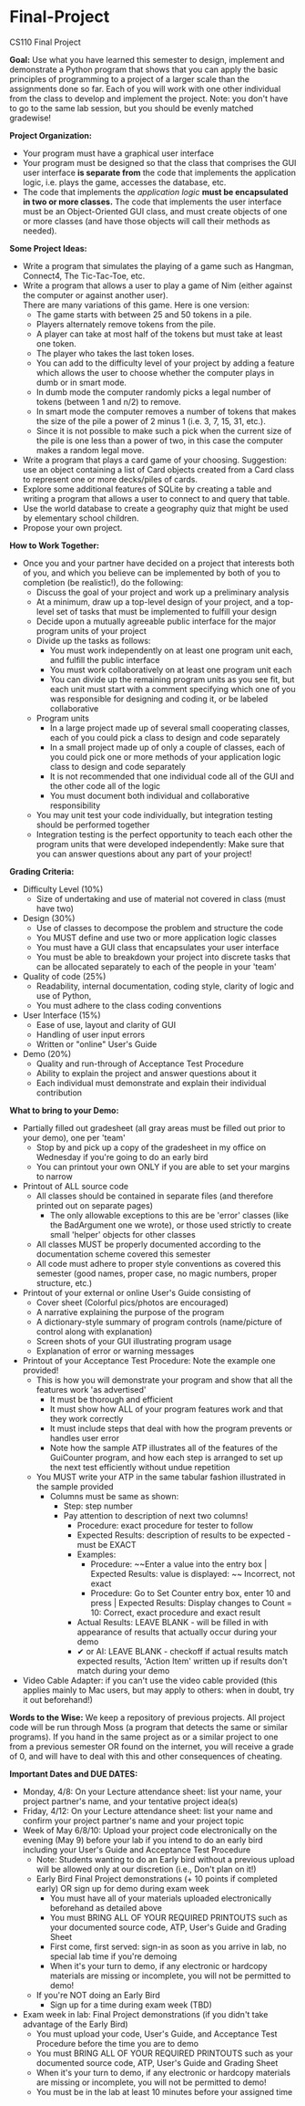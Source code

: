 # Final-Project
CS110 Final Project

**Goal:**
Use  what you have learned this semester to design, implement and demonstrate a Python program that shows that you can apply the basic principles of programming to a project of a larger scale than the assignments done so far. Each of you will work with  one other individual from the class to develop and implement the project. Note:  you don't have to go to the same lab session, but you should be evenly matched gradewise!

**Project Organization:**
* Your program must have a graphical user interface
* Your program must be designed so that the class that comprises the GUI user interface **is separate from** the code that implements the application logic, i.e. plays the game, accesses the database, etc.
* The code that implements the *application logic* **must be encapsulated in two or more classes.** The code that implements the user interface must be an Object-Oriented GUI class, and must create objects of one or more classes  (and have those objects will call their methods as needed).

**Some Project Ideas:**
* Write a program that simulates the playing of a game such as Hangman, Connect4, The Tic-Tac-Toe, etc. 
* Write a program that allows a user to play a game of Nim (either against the computer or against another user).  
There are many variations of this game.  Here is one version:  
	* The game starts with between 25 and 50 tokens  in a pile.  
	* Players alternately remove tokens from the pile. 
	* A player can take at most half of  the tokens but must take at least one token.
	* The player who takes the last token loses.
	* You can add to the difficulty level of your project by adding a feature which allows the user to choose whether the computer plays in dumb or in smart mode.  
	* In dumb mode the computer randomly picks a legal number of tokens (between 1 and n/2) to remove.
	* In smart mode the computer removes a number of tokens that makes the size of the pile a power of 2 minus 1 (i.e. 3, 7, 15, 31, etc.).
	* Since it is not possible to make such a pick when the current size of the pile is one less than a power of two, in this case the computer makes a random legal move.
* Write a program that plays a card game of your choosing. Suggestion: use an object containing a list of Card objects created from a Card class to represent one or more decks/piles of cards.
* Explore some additional features of SQLite by creating a table and writing a program that allows a user to connect to and query that table.
* Use the world database to create a geography quiz that might be used by elementary school children.
* Propose your own project.

**How to Work Together:**
* Once you and your partner have decided on a project that interests both of you, and which you believe can be implemented by both of you to completion (be realistic!), do the following:
	* Discuss the goal of your project and work up a preliminary analysis
	* At a minimum, draw up a top-level design of your project, and a top-level set of tasks that must be implemented to fulfill your design
	* Decide upon a mutually agreeable public interface for the major program units of your project
	* Divide up the tasks as follows:
		* You must work independently on at least one program unit each, and fulfill the public interface
		* You must work collaboratively on at least one program unit each
		* You can divide up the remaining program units as you see fit, but each unit must start with a comment specifying which one of you was responsible for designing and coding it, or be labeled collaborative
	* Program units
		* In a large project made up of several small cooperating classes, each of you could pick a class to design and code separately
		* In a small project made up of only a couple of classes, each of you could pick one or more methods of your application logic class to design and code separately
		* It is not recommended that one individual code all of the GUI and the other code all of the logic
		* You must document both individual and collaborative responsibility
	* You may unit test your code individually, but integration testing should be performed together
	* Integration testing is the perfect opportunity to teach each other the program units that were developed independently:
Make sure that you can answer questions about any part of your project!

**Grading Criteria:**
* Difficulty Level (10%)
	* Size of undertaking and use of material not covered in class (must have two)
* Design (30%)
	- Use of classes to decompose the problem and structure the code 
	- You MUST define and use two or more application logic classes
	- You must have a GUI class that encapsulates your user interface
	- You must be able to breakdown your project into discrete tasks that can be allocated separately to each of the people in your 'team'
* Quality of code (25%)  
	- Readability, internal documentation, coding style, clarity of logic and use of Python, 
   	- You must adhere to the class coding conventions
* User Interface (15%)
	- Ease of use, layout and clarity of GUI 
	- Handling of user input errors                          
	- Written or "online" User's Guide
* Demo (20%)
	- Quality and run-through of Acceptance Test Procedure 
	- Ability to explain the project and answer questions about it 
	- Each individual must demonstrate and explain their individual contribution
	
**What to bring to your Demo:**
* Partially filled out gradesheet (all gray areas must be filled out prior to your demo), one per 'team'
	* Stop by and pick up a copy of the gradesheet in my office on Wednesday if you're going to do an early bird
	* You can printout your own ONLY if you are able to set your margins to narrow
* Printout of ALL source code
	* All classes should be contained in separate files (and therefore printed out on separate pages)
		* The only allowable exceptions to this are be 'error' classes (like the BadArgument one we wrote), or those used strictly to create small 'helper' objects for other classes
	* All classes MUST be properly documented according to the documentation scheme covered this semester
	* All code must adhere to proper style conventions as covered this semester (good names, proper case, no magic numbers, proper structure, etc.)
* Printout of your external or online User's Guide consisting of
	* Cover sheet (Colorful pics/photos are encouraged)
	* A narrative explaining the purpose of the program
	* A dictionary-style summary of program controls (name/picture of control along with explanation)
	* Screen shots of your GUI illustrating program usage
	* Explanation of error or warning messages
* Printout of your Acceptance Test Procedure: Note the example one provided!
	* This is how you will demonstrate your program and show that all the features work 'as advertised'
		* It must be thorough and efficient
		* It must show how ALL of your program features work and that they work correctly
		* It must include steps that deal with how the program prevents or handles user error
		* Note how the sample ATP illustrates all of the features of the GuiCounter program, and how each step is arranged to set up the next test efficiently without undue repetition
	* You MUST write your ATP in the same tabular fashion illustrated in the sample provided
		* Columns must be same as shown:  
			* Step:  step number
			* Pay attention to description of next two columns!
				* Procedure:  exact procedure for tester to follow
				* Expected Results:  description of results to be expected - must be EXACT
				* Examples: 
					* Procedure:  ~~Enter a value into the entry box | Expected Results:  value is displayed: ~~ Incorrect, not exact
					* Procedure:  Go to Set Counter entry box, enter 10 and press <Enter>  |  Expected Results:  Display changes to Count = 10:  Correct, exact procedure and exact result
				* Actual Results:  LEAVE BLANK - will be filled in with appearance of results that actually occur during your demo
				* ✔ or AI: LEAVE BLANK - checkoff if actual results match expected results, 'Action Item' written up if results don't match during your demo
* Video Cable Adapter: if you can't use the video cable provided (this applies mainly to Mac users, but may apply to others:  when in doubt, try it out beforehand!)
	
**Words to the Wise:**
We keep a repository of previous projects.  All project code will be run through Moss (a program that detects the same or similar programs). If you hand in the same project as or a similar project to one from a previous semester OR found on the internet, you will receive a grade of 0, and will have to deal with this and other consequences of cheating.

**Important Dates and DUE DATES:**
* Monday, 4/8: On your Lecture attendance sheet:  list your name, your project partner's name, and your tentative project idea(s)
* Friday, 4/12: On your Lecture attendance sheet:  list your name and confirm your project partner's name and your project topic
* Week of May 6/8/10: Upload your project code electronically on the evening (May 9) before your lab if you intend to do an early bird including your User's Guide and Acceptance Test Procedure
	* Note:  Students wanting to do an Early bird without a previous upload will be allowed only at our discretion (i.e., Don't plan on it!)
	* Early Bird Final Project demonstrations (+ 10 points if completed early) OR sign up for demo during exam week
		* You must have all of your materials uploaded electronically beforehand as detailed above
		* You must BRING ALL OF YOUR REQUIRED PRINTOUTS such as your documented source code, ATP, User's Guide and Grading Sheet
		* First come, first served:  sign-in as soon as you arrive in lab, no special lab time if you're demoing
		* When it's your turn to demo, if any electronic or hardcopy materials are missing or incomplete, you will not be permitted to demo!
	* If you're NOT doing an Early Bird
		* Sign up for a time during exam week (TBD)
* Exam week in lab:  Final Project demonstrations (if you didn't take advantage of the Early Bird)
	* You must upload your code, User's Guide, and Acceptance Test Procedure before the time you are to demo
	* You must BRING ALL OF YOUR REQUIRED PRINTOUTS such as your documented source code, ATP, User's Guide and Grading Sheet
	* When it's your turn to demo, if any electronic or hardcopy materials are missing or incomplete, you will not be permitted to demo!
	* You must be in the lab at least 10 minutes before your assigned time

